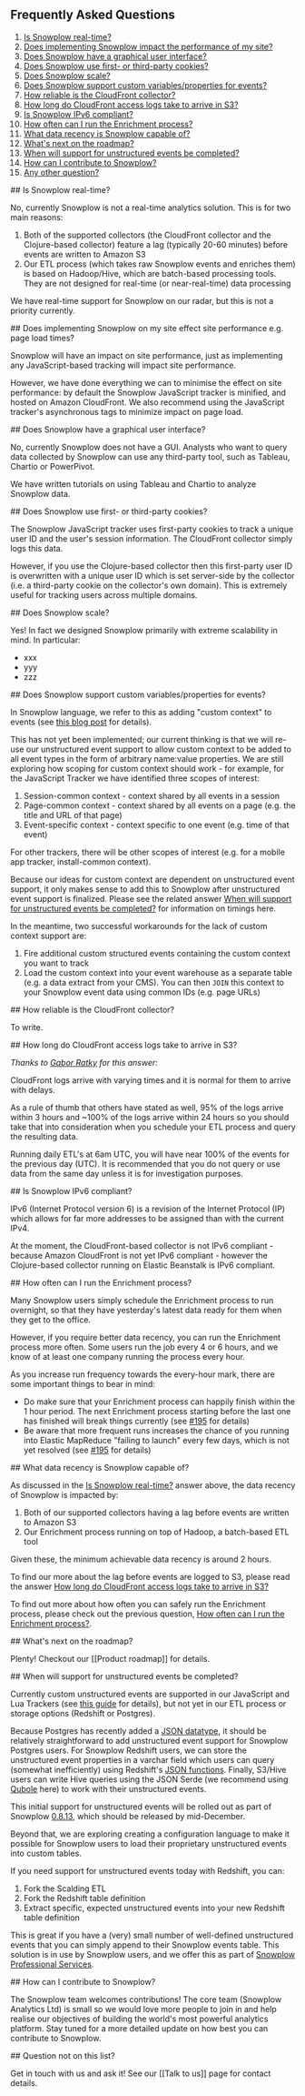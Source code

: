 ## Frequently Asked Questions

1. [Is Snowplow real-time?](#rt)
2. [Does implementing Snowplow impact the performance of my site?](#performance)
3. [Does Snowplow have a graphical user interface?](#gui)
4. [Does Snowplow use first- or third-party cookies?](#cookies)
5. [Does Snowplow scale?](#scalability)
6. [Does Snowplow support custom variables/properties for events?](#customcontext)
7. [How reliable is the CloudFront collector?](#cfreliability)
8. [How long do CloudFront access logs take to arrive in S3?](#cfs3lag)
9. [Is Snowplow IPv6 compliant?](#ipv6)
10. [How often can I run the Enrichment process?](#enrichmentfreq)
11. [What data recency is Snowplow capable of?](#recency)
12. [What's next on the roadmap?](#roadmap)
13. [When will support for unstructured events be completed?](#unstructtimeline)
14. [How can I contribute to Snowplow?](#contribute)
15. [Any other question?](#otherq)

<a name="rt"/>
## Is Snowplow real-time?

No, currently Snowplow is not a real-time analytics solution. This is for two main reasons:

1. Both of the supported collectors (the CloudFront collector and the Clojure-based collector) feature a lag (typically 20-60 minutes) before events are written to Amazon S3
2. Our ETL process (which takes raw Snowplow events and enriches them) is based on Hadoop/Hive, which are batch-based processing tools. They are not designed for real-time (or near-real-time) data processing

We have real-time support for Snowplow on our radar, but this is not a priority currently.

<a name="performance"/>
## Does implementing Snowplow on my site effect site performance e.g. page load times?

Snowplow will have an impact on site performance, just as implementing any JavaScript-based tracking will impact site performance.

However, we have done everything we can to minimise the effect on site performance: by default the Snowplow JavaScript tracker is minified, and hosted on Amazon CloudFront. We also recommend using the JavaScript tracker's asynchronous tags to minimize impact on page load.

<a name="gui"/>
## Does Snowplow have a graphical user interface?

No, currently Snowplow does not have a GUI. Analysts who want to query data collected by Snowplow can use any third-party tool, such as Tableau, Chartio or PowerPivot.

We have written tutorials on using Tableau and Chartio to analyze Snowplow data.

<a name="cookies"/>
## Does Snowplow use first- or third-party cookies?

The Snowplow JavaScript tracker uses first-party cookies to track a unique user ID and the user's session information. The CloudFront collector simply logs this data.

However, if you use the Clojure-based collector then this first-party user ID is overwritten with a unique user ID which is set server-side by the collector (i.e. a third-party cookie on the collector's own domain). This is extremely useful for tracking users across multiple domains.

<a name="scalability"/>
## Does Snowplow scale?

Yes! In fact we designed Snowplow primarily with extreme scalability in mind. In particular:

* xxx
* yyy
* zzz

<a name="customcontext"/>
## Does Snowplow support custom variables/properties for events?

In Snowplow language, we refer to this as adding "custom context" to events (see [this blog post](http://snowplowanalytics.com/blog/2013/08/12/towards-universal-event-analytics-building-an-event-grammar/) for details).

This has not yet been implemented; our current thinking is that we will re-use our unstructured event support to allow custom context to be added to all event types in the form of arbitrary name:value properties. We are still exploring how scoping for custom context should work - for example, for the JavaScript Tracker we have identified three scopes of interest:

1. Session-common context - context shared by all events in a session
2. Page-common context - context shared by all events on a page (e.g. the title and URL of that page)
3. Event-specific context - context specific to one event (e.g. time of that event)

For other trackers, there will be other scopes of interest (e.g. for a mobile app tracker, install-common context).

Because our ideas for custom context are dependent on unstructured event support, it only makes sense to add this to Snowplow after unstructured event support is finalized. Please see the related answer [When will support for unstructured events be completed?](#unstructtimeline) for information on timings here.

In the meantime, two successful workarounds for the lack of custom context support are:

1. Fire additional custom structured events containing the custom context you want to track
2. Load the custom context into your event warehouse as a separate table (e.g. a data extract from your CMS). You can then `JOIN` this context to your Snowplow event data using common IDs (e.g. page URLs)

<a name="cfreliability"/>
## How reliable is the CloudFront collector?

To write.

<a name="cfs3lag"/>
## How long do CloudFront access logs take to arrive in S3?

_Thanks to [Gabor Ratky](https://github.com/rgabo) for this answer:_

CloudFront logs arrive with varying times and it is normal for them to arrive with delays.

As a rule of thumb that others have stated as well, 95% of the logs arrive within 3 hours and ~100% of the logs arrive within 24 hours so you should take that into consideration when you schedule your ETL process and query the resulting data. 

Running daily ETL's at 6am UTC, you will have near 100% of the events for the previous day (UTC). It is recommended that you do not query or use data from the same day unless it is for investigation purposes.

<a name="ipv6"/>
## Is Snowplow IPv6 compliant?

IPv6 (Internet Protocol version 6) is a revision of the Internet Protocol (IP) which allows for far more addresses to be assigned than with the current IPv4.

At the moment, the CloudFront-based collector is not IPv6 compliant - because Amazon CloudFront is not yet IPv6 compliant - however the Clojure-based collector running on Elastic Beanstalk is IPv6 compliant.

<a name="enrichmentfreq">
## How often can I run the Enrichment process?

Many Snowplow users simply schedule the Enrichment process to run overnight, so that they have yesterday's latest data ready for them when they get to the office.

However, if you require better data recency, you can run the Enrichment process more often. Some users run the job every 4 or 6 hours, and we know of at least one company running the process every hour.

As you increase run frequency towards the every-hour mark, there are some important things to bear in mind:

* Do make sure that your Enrichment process can happily finish within the 1 hour period. The next Enrichment process starting before the last one has finished will break things currently (see [#195](https://github.com/snowplow/snowplow/issues/195) for details)
* Be aware that more frequent runs increases the chance of you running into Elastic MapReduce "failing to launch" every few days, which is not yet resolved (see [#195](https://github.com/snowplow/snowplow/issues/195) for details)

<a name="recency"/>
## What data recency is Snowplow capable of?

As discussed in the [Is Snowplow real-time?](#rt) answer above, the data recency of Snowplow is impacted by:

1. Both of our supported collectors having a lag before events are written to Amazon S3
2. Our Enrichment process running on top of Hadoop, a batch-based ETL tool

Given these, the minimum achievable data recency is around 2 hours.

To find our more about the lag before events are logged to S3, please read the answer [How long do CloudFront access logs take to arrive in S3?](#cfs3lag)

To find out more about how often you can safely run the Enrichment process, please check out the previous question, [How often can I run the Enrichment process?](#enrichmentfreq).

<a name="roadmap"/>
## What's next on the roadmap?

Plenty! Checkout our [[Product roadmap]] for details.

<a name="unstructtimeline"/>
## When will support for unstructured events be completed?

Currently custom unstructured events are supported in our JavaScript and Lua Trackers (see [this guide](http://snowplowanalytics.com/blog/2013/05/14/snowplow-unstructured-events-guide/) for details), but not yet in our ETL process or storage options (Redshift or Postgres).

Because Postgres has recently added a [JSON datatype](http://wiki.postgresql.org/wiki/What's_new_in_PostgreSQL_9.2#JSON_datatype), it should be relatively straightforward to add unstructured event support for Snowplow Postgres users. For Snowplow Redshift users, we can store the unstructured event properties in a varchar field which users can query (somewhat inefficiently) using Redshift's [JSON functions](http://docs.aws.amazon.com/redshift/latest/dg/json-functions.html). Finally, S3/Hive users can write Hive queries using the JSON Serde (we recommend using [Qubole](http://www.qubole.com/) here) to work with their unstructured events. 

This initial support for unstructured events will be rolled out as part of Snowplow [0.8.13](https://github.com/snowplow/snowplow/issues?milestone=29&page=1&state=open), which should be released by mid-December.

Beyond that, we are exploring creating a configuration language to make it possible for Snowplow users to load their proprietary unstructured events into custom tables.

If you need support for unstructured events today with Redshift, you can:

1. Fork the Scalding ETL
2. Fork the Redshift table definition
3. Extract specific, expected unstructured events into your new Redshift table definition

This is great if you have a (very) small number of well-defined unstructured events that you can simply append to their Snowplow events table. This solution is in use by Snowplow users, and we offer this as part of [Snowplow Professional Services](http://snowplowanalytics.com/services/pipelines.html).

<a name="contribute" />
## How can I contribute to Snowplow?

The Snowplow team welcomes contributions! The core team (Snowplow Analytics Ltd) is small so we would love more people to join in and help realise our objectives of building the world's most powerful analytics platform. Stay tuned for a more detailed update on how best you can contribute to Snowplow. 

<a name="otherq">
## Question not on this list?

Get in touch with us and ask it! See our [[Talk to us]] page for contact details.
